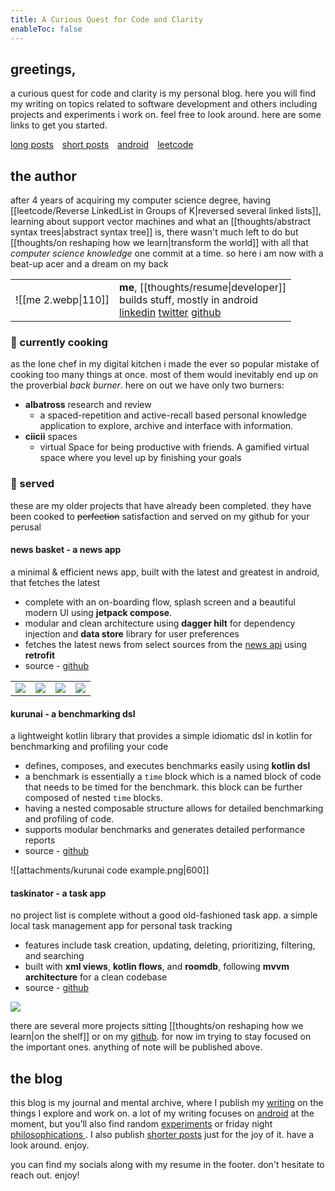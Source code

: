 ```yaml
---
title: A Curious Quest for Code and Clarity
enableToc: false
---
```


## greetings,


a curious quest for code and clarity is my personal blog. here you will find my writing on topics related to software development and others including projects and experiments i work on. feel free to look around. here are some links to get you started. 

[long&nbsp;posts](/posts)&emsp;[short&nbsp;posts](/thoughts)&emsp;[android](/tags/android)&emsp;[leetcode](/leetcode)
## the author

after 4 years of acquiring my computer science degree, having [[leetcode/Reverse LinkedList in Groups of K|reversed several linked lists]], learning about support vector machines and what an [[thoughts/abstract syntax trees|abstract syntax tree]] is, there wasn't much left to do but [[thoughts/on reshaping how we learn|transform the world]] with all that *computer science knowledge* one commit at a time. so here i am now with a beat-up acer and a dream on my back

|                     |                                                                                                                                                                                                     |
| ------------------- | --------------------------------------------------------------------------------------------------------------------------------------------------------------------------------------------------- |
| ![[me 2.webp\|110]] | **me**, [[thoughts/resume\|developer]] <br>builds&nbsp;stuff, mostly in android<br>[linkedin](https://linkedin.com/in/syedmohsin01) [twitter](https://twitter.com) [github](https://github.com) |

### 🚧 currently cooking 
as the lone chef in my digital kitchen i made the ever so popular mistake of cooking too many things at once. most of them would inevitably end up on the proverbial *back burner*. here on out we have only two burners:

- **albatross** research and review
	- a spaced-repetition and active-recall based personal knowledge application to explore, archive and interface with information.
- **ciicii** spaces
	- virtual Space for being productive with friends. A gamified virtual space where you level up by finishing your goals


### 🎉 served 
these are my older projects that have already been completed. they have been cooked to ~~perfection~~ satisfaction and served on my github for your perusal


#### news basket - a news app

a minimal & efficient news app, built with the latest and greatest in android, that fetches the latest  
- complete with an on-boarding flow, splash screen and a beautiful modern UI using **jetpack compose**.  
- modular and clean architecture using **dagger hilt** for dependency injection and **data store** library for user preferences  
- fetches the latest news from select sources from the [news api](https://newsapi.org) using **retrofit** 
- source - [github](https://github.com/xidsyed/NewsBasket)  

|                                       |                                       |                                       |                                       |
| ------------------------------------- | ------------------------------------- | ------------------------------------- | ------------------------------------- |
| ![](https://i.imgur.com/CFAQmfl.jpeg) | ![](https://i.imgur.com/OfKyLUX.jpeg) | ![](https://i.imgur.com/xYZ6FfD.jpeg) | ![](https://i.imgur.com/jXsyZTh.jpeg) |


#### kurunai - a benchmarking dsl 

a lightweight kotlin library that provides a simple idiomatic dsl in kotlin for benchmarking and profiling your code 
- defines, composes, and executes benchmarks easily using **kotlin dsl**  
- a benchmark is essentially a `time` block which is a named block of code that needs to be timed for the benchmark.  this block can be further composed of nested `time` blocks.
- having a nested composable structure allows for detailed benchmarking and profiling of code.
- supports modular benchmarks and generates detailed performance reports  
- source - [github](https://github.com/xidsyed/Kurunei)  

![[attachments/kurunai code example.png|600]]

#### taskinator - a task app

no project list is complete without a good old-fashioned task app. a simple local task management app for personal task tracking  
- features include task creation, updating, deleting, prioritizing, filtering, and searching  
- built with **xml views**, **kotlin flows**, and **roomdb**, following **mvvm architecture** for a clean codebase  
- source - [github](https://github.com/xidsyed/Taskinator-Alpha?tab=readme-ov-file)


![](https://i.imgur.com/bMp9HOw.gif)



there are several more projects sitting [[thoughts/on reshaping how we learn|on the shelf]] or on my [github](https://github.com/xidsyed). for now im trying to stay focused on the important ones. anything of note will be published above. 

## the blog


this blog is my journal and mental archive, where I publish my [writing](/posts) on the things I explore and work on. a lot of my writing focuses on [android](/tags/Android)  at the moment, but you’ll also find random [experiments](/tags/experiment) or friday night [philosophications ](/tags/philosophy). I also publish [shorter posts](/thoughts) just for the joy of it. have a look around. enjoy. 

you can find my socials along with my resume in the footer. don't hesitate to reach out. enjoy!
